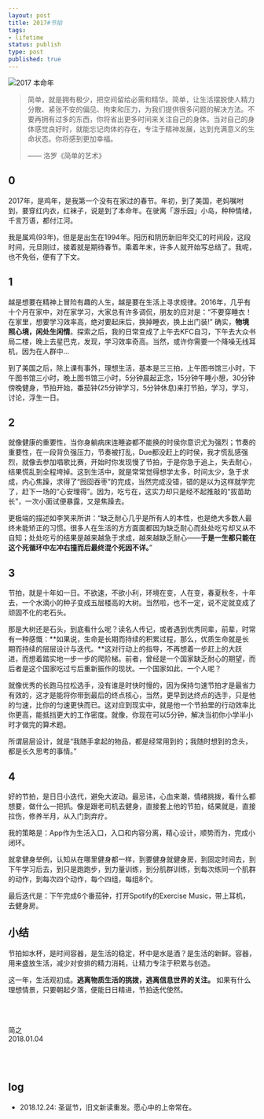 ```yaml
--- 
layout: post
title: 2017#节拍
tags: 
- lifetime
status: publish
type: post
published: true
---
```


![2017 本命年](https://i.imgur.com/tF8u2yZ.png)


> 简单，就是拥有极少，把空间留给必需和精华。简单，让生活摆脱使人精力分散、紧张不安的偏见、拘束和压力，为我们提供很多问题的解决方法。不要再拥有过多的东西，你将省出更多时间来关注自己的身体。当对自己的身体感觉良好时，就能忘记肉体的存在，专注于精神发展，达到充满意义的生命状态。你将感到更加幸福。
> 
> —— 洛罗《简单的艺术》
	
	
## 0

2017年，是鸡年，是我第一个没有在家过的春节。年初，到了美国，老妈嘱咐到，要穿红内衣，红袜子，说是到了本命年。在驶离「游乐园」小岛，种种情绪，千言万语，都付江河。

我是属鸡(93年)，但是是出生在1994年。阳历和阴历新旧年交汇的时间段，这段时间，元旦刚过，接着就是期待春节。乘着年末，许多人就开始写总结了。我呢，也不免俗，便有了下文。
	
## 1
	
越是想要在精神上冒险有趣的人生，越是要在生活上寻求规律。2016年，几乎有十个月在家中，对在家学习，大家总有许多调侃，朋友的应对是：“不要穿睡衣！在家里，想要学习效率高，绝对要起床后，换掉睡衣，换上出门装!” 确实，**物境照心境，闲处生闲情**。探索之后，我的日常变成了上午去KFC自习，下午去大众书局二楼，晚上去星巴克，发现，学习效率奇高。当然，或许你需要一个降噪无线耳机，因为在人群中...
	
到了美国之后，除上课有事外，理想生活，基本是三三拍，上午图书馆三小时，下午图书馆三小时，晚上图书馆三小时，5分钟晨起正念，15分钟午睡小憩，30分钟傍晚健身，节拍开始，番茄钟(25分钟学习，5分钟休息)来打节拍，学习，学习，讨论，浮生一日。
	
## 2
	
就像健康的重要性，当你身躺病床连睡姿都不能换的时侯你意识尤为强烈；节奏的重要性，在一段背负强压力，节奏被打乱，Due都没赶上的时侯，我才慌乱感强烈，就像去参加唱歌比赛，开始时你发现慢了节拍，于是你急于追上，失去耐心，结果慌乱到全程垮掉。这到生活中，就是常常觉得想学太多，时间太少，急于求成，内心焦躁，求得了“囫囵吞枣”的完成，当然完成没错，错的是以为这样就学完了，赶下一场的“心安理得”。因为，吃亏在，这实力却只是经不起推敲的“拔苗助长”，一次小面试便暴露，又是焦躁去。
	
更极端的描述如李笑来所讲：“缺乏耐⼼⼏乎是所有⼈的本性，也是绝⼤多数⼈最终未能矫正的习惯。很多⼈在⽣活的⽅⽅⾯⾯都因为缺乏耐⼼⽽处处吃亏却⼜从不⾃知；处处吃亏的结果是越来越急于求成，越来越缺乏耐⼼——**于是⼀⽣都只能在这个死循环中左冲右撞⽽后最终混个死因不详。**”
	
## 3
	
节拍，就是十年如一日。不欲速，不欲小利，环境在变，人在变，春夏秋冬，十年去，一个水滴小的种子变成五层楼高的大树。当然啦，也不一定，说不定就变成了顽固不化的老石头。
	
那是大树还是石头，到底看什么呢？读名人传记，或者遇到优秀同辈，前辈，时常有一种感慨：**如果说，生命是长期而持续的积累过程，那么，优质生命就是长期而持续的层层设计与迭代。**这对行动上的指导，不再想着一步赶上的大跃进，而想着踏实地一步一步的爬阶梯。前者，曾经是一个国家缺乏耐心的期望，而后者是这个国家吃过亏后重新振作的现状。一个国家如此，一个人呢？
	
就像优秀的长跑马拉松选手，没有谁是时快时慢的，因为保持匀速节拍才是最省力有效的，这才是能将你带到最后的终点核心，当然，更早到达终点的选手，只是他的匀速，比你的匀速更快而已。这对应到现实中，就是他一个节拍里的行动效率比你更高，能抵挡更大的工作密度。就像，你现在可以5分钟，解决当初你小学半小时才做完的算术题。
	
所谓层层设计，就是“我随手拿起的物品，都是经常用到的；我随时想到的念头，都是长久思考的事情。” 
	
## 4
	
好的节拍，是日日小迭代，避免大波动。最忌讳，心血来潮，情绪挑拨，看什么都想要，做什么一把抓。像是跟老司机去健身，直接套上他的节拍，结果就是，直接拉伤，修养半月，从入门到弃疗。
	
我的策略是：App作为生活入口，入口和内容分离，精心设计，顺势而为，完成小闭环。
	
就拿健身举例，认知从在哪里健身都一样，到要健身就健身房，到固定时间去，到下午学习后去，到只是跑跑步，到力量训练，到分肌群训练，到每次练同一个肌群的动作，到每次四个动作，每个四组，每组8个。
	
最后迭代是：下午完成6个番茄钟，打开Spotify的Exercise Music，带上耳机，去健身房。
	
## 小结
	
节拍如水杯，是时间容器，是生活的稳定，杯中是水是酒？是生活的新鲜。容器，用来盛放生活，减少对安排的精力消耗，让精力专注于积累与创造。
	
这一年，生活观初成。**逃离物质生活的挑拨，逃离信息世界的关注。** 如果有什么理想情景，只要朝起夕落，便能日日精进，节拍迭代使然。

<br>
<br>

简之           
2018.01.04	

<br>
<br>

## log

* 2018.12.24: 圣诞节，旧文新读重发。愿心中的上帝常在。